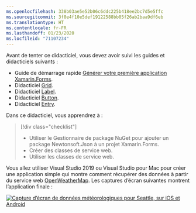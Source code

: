 ```yaml
---
ms.openlocfilehash: 338b03ae5e52b06c6ddc225b418ee2bc7d5e5ffc
ms.sourcegitcommit: 3f0e4f10e5def19122588bb05f26ab2baa9df6eb
ms.translationtype: HT
ms.contentlocale: fr-FR
ms.lasthandoff: 01/23/2020
ms.locfileid: "71107234"
---
```

Avant de tenter ce didacticiel, vous devez avoir suivi les guides et didacticiels suivants :

- Guide de démarrage rapide [Générer votre première application Xamarin.Forms](~/get-started/first-app/index.md).
- Didacticiel [Grid](~/get-started/tutorials/grid/index.yml).
- Didacticiel [Label](~/get-started/tutorials/label/index.yml).
- Didacticiel [Button](~/get-started/tutorials/button/index.yml).
- Didacticiel [Entry](~/get-started/tutorials/entry/index.yml).

Dans ce didacticiel, vous apprendrez à :

> [!div class="checklist"]
>
> - Utiliser le Gestionnaire de package NuGet pour ajouter un package Newtonsoft.Json à un projet Xamarin.Forms.
> - Créer des classes de service web.
> - Utiliser les classes de service web.

Vous allez utiliser Visual Studio 2019 ou Visual Studio pour Mac pour créer une application simple qui montre comment récupérer des données à partir du service web [OpenWeatherMap](https://openweathermap.org/). Les captures d’écran suivantes montrent l’application finale :

[![Capture d’écran de données météorologiques pour Seattle, sur iOS et Android](../images/consume-web-service.png "Données météorologiques pour Seattle")](../images/consume-web-service-large.png#lightbox "Données météorologiques pour Seattle")
